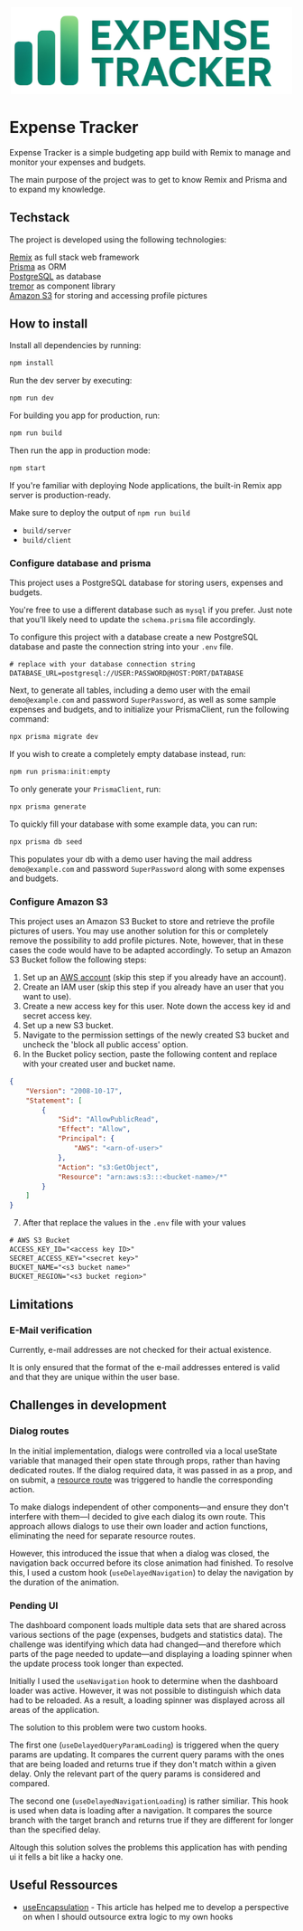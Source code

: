 
<div align='center'>
    <img src="./public/logo-horizontal.png" width="500px" alt='Expense tracker logo'/>
</div>


# Expense Tracker

Expense Tracker is a simple budgeting app build with Remix to manage and monitor your expenses and budgets.

The main purpose of the project was to get to know Remix and Prisma and to expand my knowledge.

## Techstack

The project is developed using the following technologies:

[Remix](https://remix.run/) as full stack web framework\
[Prisma](https://www.prisma.io/) as ORM\
[PostgreSQL](https://www.postgresql.org/) as database\
[tremor](https://npm.tremor.so/) as component library\
[Amazon S3](https://aws.amazon.com/s3/?nc1=h_ls) for storing and accessing profile pictures

## How to install

Install all dependencies by running:
```sh
npm install
```

Run the dev server by executing:
```sh
npm run dev
```

For building you app for production, run:
```sh
npm run build
```

Then run the app in production mode:

```sh
npm start
```

If you're familiar with deploying Node applications, the built-in Remix app server is production-ready.

Make sure to deploy the output of `npm run build`

- `build/server`
- `build/client`

### Configure database and prisma

This project uses a PostgreSQL database for storing users, expenses and budgets.

You're free to use a different database such as `mysql` if you prefer. Just note that you'll likely need to update the `schema.prisma` file accordingly.

To configure this project with a database create a new PostgreSQL database and paste the connection string into your `.env` file.

```
# replace with your database connection string
DATABASE_URL=postgresql://USER:PASSWORD@HOST:PORT/DATABASE
```

Next, to generate all tables, including a demo user with the email `demo@example.com` and password `SuperPassword`, as well as some sample expenses and budgets, and to initialize your PrismaClient, run the following command:
```sh
npx prisma migrate dev
```

If you wish to create a completely empty database instead, run:
```sh
npm run prisma:init:empty
```

To only generate your `PrismaClient`, run:
```sh
npx prisma generate
```

To quickly fill your database with some example data, you can run:
```sh
npx prisma db seed
```

This populates your db with a demo user having the mail address `demo@example.com` and password `SuperPassword` along with some expenses and budgets.

### Configure Amazon S3

This project uses an Amazon S3 Bucket to store and retrieve the profile pictures of users. You may use another solution for this or completely remove the possibility to add profile pictures. Note, however, that in these cases the code would have to be adapted accordingly. To setup an Amazon S3 Bucket follow the following steps:

1. Set up an [AWS account](https://aws.amazon.com/?nc1=h_ls) (skip this step if you already have an account).
2. Create an IAM user (skip this step if you already have an user that you want to use).
3. Create a new access key for this user. Note down the access key id and secret access key.
4. Set up a new S3 bucket.
5. Navigate to the permission settings of the newly created S3 bucket and uncheck the 'block all public access' option.
6. In the Bucket policy section, paste the following content and replace with your created user and bucket name.

```json
{
    "Version": "2008-10-17",
    "Statement": [
        {
            "Sid": "AllowPublicRead",
            "Effect": "Allow",
            "Principal": {
                "AWS": "<arn-of-user>"
            },
            "Action": "s3:GetObject",
            "Resource": "arn:aws:s3:::<bucket-name>/*"
        }
    ]
}
```

7. After that replace the values in the `.env` file with your values

```
# AWS S3 Bucket
ACCESS_KEY_ID="<access key ID>"
SECRET_ACCESS_KEY="<secret key>"
BUCKET_NAME="<s3 bucket name>"
BUCKET_REGION="<s3 bucket region>"
```


## Limitations

### E-Mail verification

Currently, e-mail addresses are not checked for their actual existence.

It is only ensured that the format of the e-mail addresses entered is valid and that they are unique within the user base.

## Challenges in development
### Dialog routes

In the initial implementation, dialogs were controlled via a local useState variable that managed their open state through props, rather than having dedicated routes. If the dialog required data, it was passed in as a prop, and on submit, a [resource route](https://remix.run/docs/en/main/guides/resource-routes) was triggered to handle the corresponding action.

To make dialogs independent of other components—and ensure they don't interfere with them—I decided to give each dialog its own route. This approach allows dialogs to use their own loader and action functions, eliminating the need for separate resource routes.

However, this introduced the issue that when a dialog was closed, the navigation back occurred before its close animation had finished. To resolve this, I used a custom hook (`useDelayedNavigation`) to delay the navigation by the duration of the animation.

### Pending UI

The dashboard component loads multiple data sets that are shared across various sections of the page (expenses, budgets and statistics data).
The challenge was identifying which data had changed—and therefore which parts of the page needed to update—and displaying a loading spinner when the update process took longer than expected.

Initially I used the `useNavigation` hook to determine when the dashboard loader was active. However, it was not possible to distinguish which data had to be reloaded. As a result, a loading spinner was displayed across all areas of the application.

The solution to this problem were two custom hooks.

The first one (`useDelayedQueryParamLoading`) is triggered when the query params are updating. It compares the current query params with the ones that are being loaded and returns true if they don't match within a given delay. Only the relevant part of the query params is considered and compared.

The second one (`useDelayedNavigationLoading`) is rather similiar. This hook is used when data is loading after a navigation. It compares the source branch with the target branch and returns true if they are different for longer than the specified delay.

Altough this solution solves the problems this application has with pending ui it fells a bit like a hacky one.

## Useful Ressources

* [useEncapsulation](https://kyleshevlin.com/use-encapsulation/) - This article has helped me to develop a perspective on when I should outsource extra logic to my own hooks